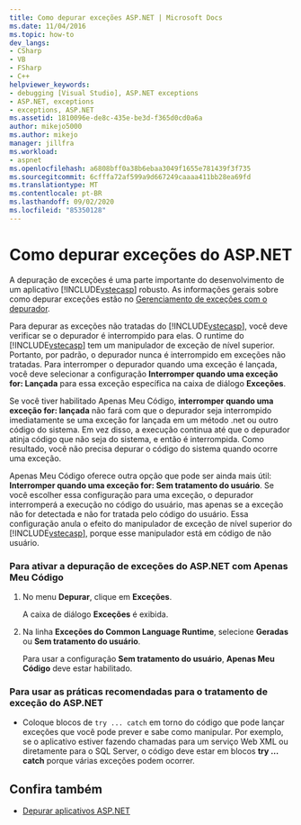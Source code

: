 ```yaml
---
title: Como depurar exceções ASP.NET | Microsoft Docs
ms.date: 11/04/2016
ms.topic: how-to
dev_langs:
- CSharp
- VB
- FSharp
- C++
helpviewer_keywords:
- debugging [Visual Studio], ASP.NET exceptions
- ASP.NET, exceptions
- exceptions, ASP.NET
ms.assetid: 1810096e-de8c-435e-be3d-f365d0cd0a6a
author: mikejo5000
ms.author: mikejo
manager: jillfra
ms.workload:
- aspnet
ms.openlocfilehash: a6808bff0a38b6ebaa3049f1655e781439f3f735
ms.sourcegitcommit: 6cfffa72af599a9d667249caaaa411bb28ea69fd
ms.translationtype: MT
ms.contentlocale: pt-BR
ms.lasthandoff: 09/02/2020
ms.locfileid: "85350128"
---
```

# <a name="how-to-debug-aspnet-exceptions"></a>Como depurar exceções do ASP.NET
A depuração de exceções é uma parte importante do desenvolvimento de um aplicativo [!INCLUDE[vstecasp](../code-quality/includes/vstecasp_md.md)] robusto. As informações gerais sobre como depurar exceções estão no [Gerenciamento de exceções com o depurador](../debugger/managing-exceptions-with-the-debugger.md).

 Para depurar as exceções não tratadas do [!INCLUDE[vstecasp](../code-quality/includes/vstecasp_md.md)], você deve verificar se o depurador é interrompido para elas. O runtime do [!INCLUDE[vstecasp](../code-quality/includes/vstecasp_md.md)] tem um manipulador de exceção de nível superior. Portanto, por padrão, o depurador nunca é interrompido em exceções não tratadas. Para interromper o depurador quando uma exceção é lançada, você deve selecionar a configuração **Interromper quando uma exceção for: Lançada** para essa exceção específica na caixa de diálogo **Exceções**.

 Se você tiver habilitado Apenas Meu Código, **interromper quando uma exceção for: lançada** não fará com que o depurador seja interrompido imediatamente se uma exceção for lançada em um método .net ou outro código do sistema. Em vez disso, a execução continua até que o depurador atinja código que não seja do sistema, e então é interrompida. Como resultado, você não precisa depurar o código do sistema quando ocorre uma exceção.

 Apenas Meu Código oferece outra opção que pode ser ainda mais útil: **Interromper quando uma exceção for: Sem tratamento do usuário**. Se você escolher essa configuração para uma exceção, o depurador interromperá a execução no código do usuário, mas apenas se a exceção não for detectada e não for tratada pelo código do usuário. Essa configuração anula o efeito do manipulador de exceção de nível superior do [!INCLUDE[vstecasp](../code-quality/includes/vstecasp_md.md)], porque esse manipulador está em código de não usuário.

### <a name="to-enable-debugging-of-aspnet-exceptions-with-just-my-code"></a>Para ativar a depuração de exceções do ASP.NET com Apenas Meu Código

1. No menu **Depurar**, clique em **Exceções**.

     A caixa de diálogo **Exceções** é exibida.

2. Na linha **Exceções do Common Language Runtime**, selecione **Geradas** ou **Sem tratamento do usuário**.

     Para usar a configuração **Sem tratamento do usuário**, **Apenas Meu Código** deve estar habilitado.

### <a name="to-use-best-practices-for-aspnet-exception-handling"></a>Para usar as práticas recomendadas para o tratamento de exceção do ASP.NET

- Coloque blocos de `try ... catch` em torno do código que pode lançar exceções que você pode prever e sabe como manipular. Por exemplo, se o aplicativo estiver fazendo chamadas para um serviço Web XML ou diretamente para o SQL Server, o código deve estar em blocos **try … catch** porque várias exceções podem ocorrer.

## <a name="see-also"></a>Confira também
- [Depurar aplicativos ASP.NET](../debugger/how-to-enable-debugging-for-aspnet-applications.md)